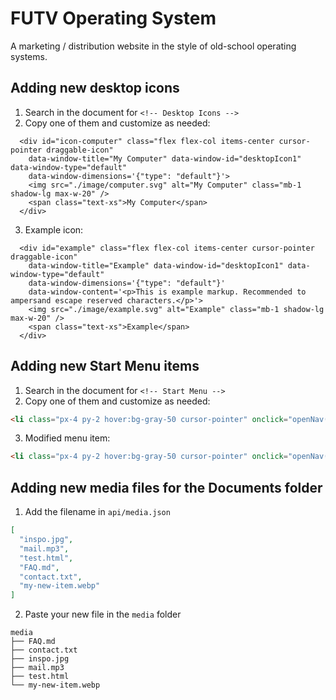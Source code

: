 # FUTV Operating System
A marketing / distribution website in the style of old-school operating systems.

## Adding new desktop icons
1. Search in the document for `<!-- Desktop Icons -->`
2. Copy one of them and customize as needed:
```
  <div id="icon-computer" class="flex flex-col items-center cursor-pointer draggable-icon"
    data-window-title="My Computer" data-window-id="desktopIcon1" data-window-type="default"
    data-window-dimensions='{"type": "default"}'>
    <img src="./image/computer.svg" alt="My Computer" class="mb-1 shadow-lg max-w-20" />
    <span class="text-xs">My Computer</span>
  </div>
```
3. Example icon:
```
  <div id="example" class="flex flex-col items-center cursor-pointer draggable-icon"
    data-window-title="Example" data-window-id="desktopIcon1" data-window-type="default"
    data-window-dimensions='{"type": "default"}'
    data-window-content='<p>This is example markup. Recommended to ampersand escape reserved characters.</p>'>
    <img src="./image/example.svg" alt="Example" class="mb-1 shadow-lg max-w-20" />
    <span class="text-xs">Example</span>
  </div>
```

## Adding new Start Menu items
1. Search in the document for `<!-- Start Menu -->`
2. Copy one of them and customize as needed:
```html
<li class="px-4 py-2 hover:bg-gray-50 cursor-pointer" onclick="openNav('Settings', { type: 'default' }, 'Settings')">Settings</li>
```
3. Modified menu item:
```html
<li class="px-4 py-2 hover:bg-gray-50 cursor-pointer" onclick="openNav('ExampleItem', '<p class=&quot;font-bold&quot;>This is some example content using HTML markup</p>', { type: 'integer', width: 600, height: 400 }, 'ExampleItem')">Example Item</li>
```

## Adding new media files for the Documents folder
1. Add the filename in `api/media.json`
```json
[
  "inspo.jpg",
  "mail.mp3",
  "test.html",
  "FAQ.md",
  "contact.txt",
  "my-new-item.webp"
]
```
2. Paste your new file in the `media` folder
```
media
├── FAQ.md
├── contact.txt
├── inspo.jpg
├── mail.mp3
├── test.html
└── my-new-item.webp
```